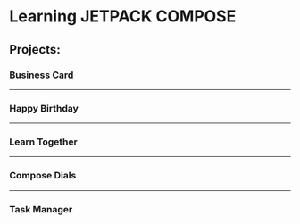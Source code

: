 # Learning JETPACK COMPOSE

## Projects:

### Business Card
---
### Happy Birthday
---
### Learn Together
---
### Compose Dials
---
### Task Manager